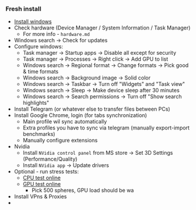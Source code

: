 ### Fresh install
* [Install windows](windows.md)
* Check hardware (Device Manager / System Information / Task Manager)
  * For more info - `hardware.md`
* Windows search -> Check for updates
* Configure windows:
  * Task manager -> Startup apps -> Disable all except for security
  * Task manager -> Processes -> Right click -> Add GPU to list
  * Windows search -> Regional format -> Change formats -> Pick good & time formats
  * Windows search -> Background image -> Solid color
  * Windows search -> Taskbar -> Turn off "Widgets" and "Task view"
  * Windows search -> Sleep -> Make device sleep after 30 minutes
  * Windows search -> Search permissions -> Turn off "Show search highlights"
* Install Telegram (or whatever else to transfer files between PCs)
* Install Google Chrome, login (for tabs synchronization)
  * Main profile wil sync automatically
  * Extra profiles you have to sync via telegram (manually export-import benchmarks)
  * Manually configure extensions
* Nvidia
  * Install `NVidia control panel` from MS store -> Set 3D Settings (Performance/Quality)
  * Install `NVidia app` -> Update drivers
* Optional - run stress tests:
  * [CPU test online](https://silver.urih.com/)
  * [GPU test online](https://www.matthew-x83.com/online/gpu-test.php)
    * Pick 500 spheres, GPU load should be wa
* Install VPns & Proxies
* 